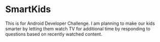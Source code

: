# SmartKids
This is for Android Developer Challenge. I am planning to 
make our kids smarter by letting them watch TV for additional time by responding to questions based on recently watched content.
